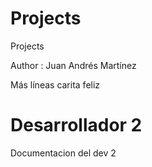 # Projects
Projects


Author : Juan Andrés Martínez

Más 
líneas
carita feliz

# Desarrollador 2
Documentacion del dev 2